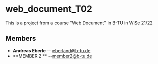 # web_document_T02
This is a project from a course "Web Document" in B-TU in WiSe 21/22

## Members
* **Andreas Eberle** -- [eberland@b-tu.de](mailto:eberland@b-tu.de)
* **MEMBER 2 ** --[member2@b-tu.de](mailto:member2@b-tu.de)
